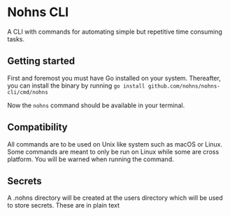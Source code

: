 # Nohns CLI

A CLI with commands for automating simple but repetitive time consuming tasks.

## Getting started

First and foremost you must have Go installed on your system. Thereafter, you can install the binary by running `go install github.com/nohns/nohns-cli/cmd/nohns`

Now the `nohns` command should be available in your terminal.

## Compatibility

All commands are to be used on Unix like system such as macOS or Linux.
Some commands are meant to only be run on Linux while some are cross platform. You will be warned when running the command.

## Secrets

A .nohns directory will be created at the users directory which will be used to store secrets. These are in plain text

